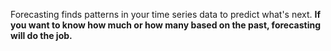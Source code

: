 Forecasting finds patterns in your time series data to predict what's next. **If you want to know how much or how many based on the past, forecasting will do the job.**